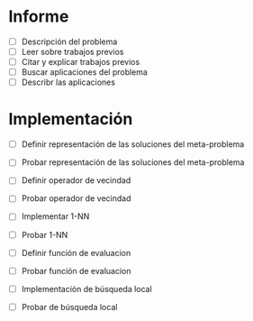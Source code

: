 # Informe
- [ ] Descripción del problema
- [ ] Leer sobre trabajos previos
- [ ] Citar y explicar trabajos previos
- [ ] Buscar aplicaciones del problema
- [ ] Describr las aplicaciones

# Implementación
- [ ] Definir representación de las soluciones del meta-problema
- [ ] Probar representación de las soluciones del meta-problema
- [ ] Definir operador de vecindad
- [ ] Probar operador de vecindad
- [ ] Implementar 1-NN
- [ ] Probar 1-NN
- [ ] Definir función de evaluacion
- [ ] Probar función de evaluacion
- [ ] Implementación de búsqueda local
- [ ] Probar de búsqueda local

